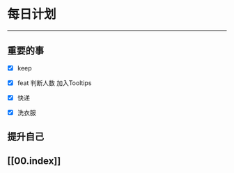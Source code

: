 
# 每日计划
---
## 重要的事

- [x]  keep
- [x]  feat
      判断人数
      加入Tooltips
- [x]  快递
- [x] 洗衣服



## 提升自己

  



## [[00.index]]










